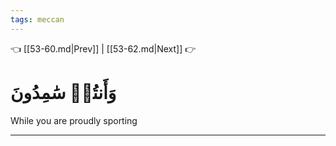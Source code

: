 ```yaml
---
tags: meccan
---
```


👈 [[53-60.md|Prev]] | [[53-62.md|Next]] 👉

# وَأَنتُمۡ سَٰمِدُونَ

While you are proudly sporting

---


